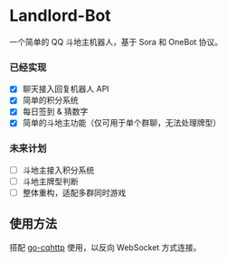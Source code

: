 # Landlord-Bot
 
一个简单的 QQ 斗地主机器人，基于 Sora 和 OneBot 协议。

### 已经实现
- [x] 聊天接入回复机器人 API
- [x] 简单的积分系统
- [x] 每日签到 & 猜数字
- [x] 简单的斗地主功能（仅可用于单个群聊，无法处理牌型）

### 未来计划
- [ ] 斗地主接入积分系统
- [ ] 斗地主牌型判断
- [ ] 整体重构，适配多群同时游戏

## 使用方法
搭配 [go-cqhttp](https://github.com/Mrs4s/go-cqhttp) 使用，以反向 WebSocket 方式连接。
